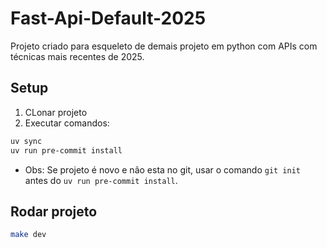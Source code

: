 # Fast-Api-Default-2025

Projeto criado para esqueleto de demais projeto em python com APIs com técnicas mais recentes de 2025.

## Setup

1. CLonar projeto
2. Executar comandos:

```bash
uv sync
uv run pre-commit install
```

* Obs: Se projeto é novo e não esta no git, usar o comando `git init` antes do `uv run pre-commit install`.

## Rodar projeto

```bash
make dev
```
